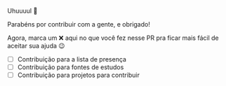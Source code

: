 Uhuuuul 🎉 

Parabéns por contribuir com a gente, e obrigado!

Agora, marca um ❌ aqui no que você fez nesse PR pra ficar mais fácil de aceitar sua ajuda 😉

- [ ] Contribuição para a lista de presença
- [ ] Contribuição para fontes de estudos
- [ ] Contribuição para projetos para contribuir

